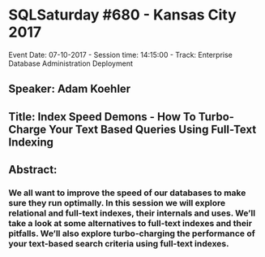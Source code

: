 # SQLSaturday #680 - Kansas City 2017
Event Date: 07-10-2017 - Session time: 14:15:00 - Track: Enterprise Database Administration  Deployment
## Speaker: Adam Koehler
## Title: Index Speed Demons - How To Turbo-Charge Your Text Based Queries Using Full-Text Indexing
## Abstract:
### We all want to improve the speed of our databases to make sure they run optimally.  In this session we will explore relational and full-text indexes, their internals and uses.  We’ll take a look at some alternatives to full-text indexes and their pitfalls.  We’ll also explore turbo-charging the performance of your text-based search criteria using full-text indexes.
